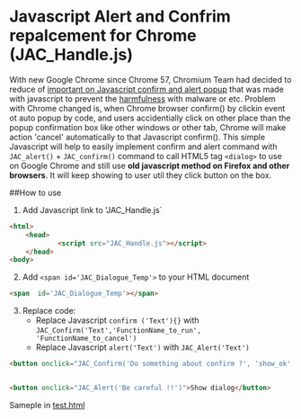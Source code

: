 # Javascript Alert and Confrim repalcement for Chrome (JAC_Handle.js)


With new Google Chrome since Chrome 57, Chromium Team had decided to reduce of [important on Javascript confirm and alert popup](https://developers.google.com/web/updates/2017/03/dialogs-policy) that was made with javascript to prevent the [harmfulness](https://blog.malwarebytes.com/cybercrime/2013/12/android-pop-ups-warn-of-infection/) with malware or etc. 
Problem with Chrome changed is, when Chrome browser confirm() by clickin event ot auto popup by code, and users accidentially click on other place than the popup confirmation box like other windows or other tab, Chrome will make action 'cancel' automatically to that Javascript confirm().
This simple Javascript will help to easily implement confirm and alert command with  `JAC_alert()` + `JAC_confirm()` command to call HTML5 tag `<dialog>` to use on Google Chrome and still use __old javascript method on Firefox and other browsers__. It will keep showing to user util they click button on the box.

##How to use

1. Add Javascript link to 'JAC_Handle.js`
```html
<html>
    <head>
            <script src="JAC_Handle.js"></script>
    </head>
<body>
```

2. Add `<span id='JAC_Dialogue_Temp'>` to your HTML document
```html
<span  id='JAC_Dialogue_Temp'></span>
```

3. Replace code: 
   - Replace Javascript `confirm ('Text'){}` with `JAC_Confirm('Text','FunctionName_to_run', 'FunctionName_to_cancel')`
   - Replace Javascript `alert('Text')` with `JAC_Alert('Text')`

```html
<button onclick="JAC_Confirm('Do something about confirm ?', 'show_ok', 'show_cancel')">Show dialog</button>


<button onclick="JAC_Alert('Be careful !!')">Show dialog</button>
```

Sameple in [test.html](test.html)



